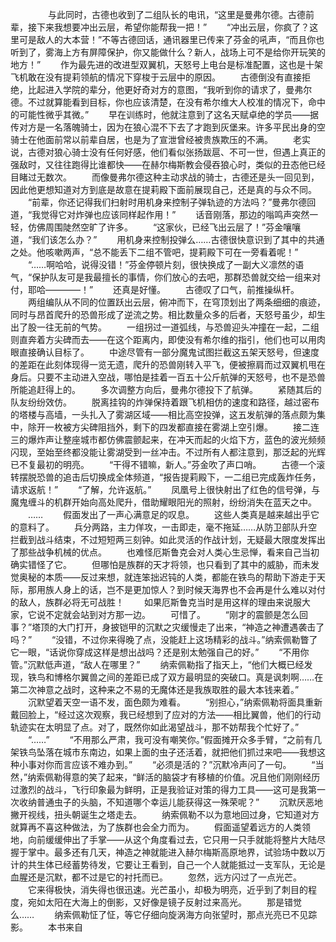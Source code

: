 　　
　　与此同时，古德也收到了二组队长的电讯，“这里是曼弗尔德。古德前辈，接下来我想要冲出云层，希望你能帮我一把！”
　　“冲出云层，你疯了？这里可是敌人的大本营！”不等古德回话，通讯器里已传来了芬金的吼声，“而且你也听到了，雾海上方有屏障保护，你又能做什么？新人，战场上可不是给你开玩笑的地方！”
　　作为最先进的改进型双翼机，天怒号上电台是标准配置，这也是十架飞机敢在没有提莉领航的情况下穿梭于云层中的原因。
　　古德倒没有直接拒绝，比起进入学院的辈分，他更好奇对方的意图，“我听到你的请求了，曼弗尔德。不过就算能看到目标，你也应该清楚，在没有希尔维大人校准的情况下，命中的可能性微乎其微。”
　　早在训练时，他就注意到了这名天赋卓绝的学员——据传对方是一名落魄骑士，因为在狼心混不下去了才跑到灰堡来。许多平民出身的空骑士在他面前常以前辈自居，也是为了宣泄曾经被贵族欺压的不满。
　　老实说，古德对狼心骑士没有任何好感，他们看似张扬跋扈、不可一世，但遇上真正的强敌时，又往往跑得比谁都快——在赫尔梅斯教会侵吞狼心时，类似的丑态他已经目睹过无数次。
　　而像曼弗尔德这种主动求战的骑士，古德还是头一回见到，因此他更想知道对方到底是故意在提莉殿下面前展现自己，还是真的与众不同。
　　“前辈，你还记得我们扫射时用机身来控制子弹轨迹的方法吗？”曼弗尔德回道，“我觉得它对炸弹也应该同样起作用！”
　　话音刚落，那边的嗡鸣声突然一轻，仿佛周围陡然空旷了许多。
　　“这家伙，已经飞出云层了！”芬金嚷嚷道，“我们该怎么办？”
　　用机身来控制投弹么……古德很快意识到了其中的共通之处。他咳嗽两声，“总不能丢下二组不管吧，提莉殿下可在一旁看着呢！”
　　“……啊哈哈，说得没错！”芬金停顿片刻，很快换成了一副大义凛然的语气，“保护队友可是我最擅长的事情，你们放心的去吧，那群恐兽就交给一组来对付，耶哈————！”
　　还真是好懂。
　　古德叹了口气，前推操纵杆。
　　两组编队从不同的位置跃出云层，俯冲而下，在穹顶划出了两条细细的痕迹，同时与昂首爬升的恐兽形成了逆流之势。相比数量众多的后者，天怒号虽少，却生出了股一往无前的气势。
　　一组拐过一道弧线，与恐兽迎头冲撞在一起，二组则直奔着方尖碑而去——在这个距离内，即使没有希尔维的指引，他们也可以用肉眼直接确认目标了。
　　中途尽管有一部分魔鬼试图拦截这五架天怒号，但速度的差距在此刻体现得一览无遗，爬升的恐兽刚转入平飞，便被擦肩而过双翼机甩在身后。只要不主动进入空战，哪怕是挂着一百五十公斤航弹的天怒号，也不是恐兽所能追赶得上的。
　　多次调整方向后，曼弗尔德投下了航弹。
　　紧随其后的队友纷纷效仿。
　　脱离挂钩的炸弹保持着跟飞机相仿的速度和路径，越过密布的塔楼与高墙，一头扎入了雾湖区域——相比高空投弹，这五发航弹的落点颇为集中，除开一枚被方尖碑阻挡外，剩下的四发都直接在雾湖上空引爆。
　　接二连三的爆炸声让整座城市都仿佛震颤起来，在冲天而起的火焰下方，蓝色的波光频频闪现，至始至终都没能让雾湖受到一丝冲击。不过所有人都注意到，那泛起的光辉已不复最初的明亮。
　　“干得不错嘛，新人。”芬金吹了声口哨。
　　古德一个滚转摆脱恐兽的追击后切换成全体频道，“报告提莉殿下，一二组已完成轰炸任务，请求返航！”
　　“了解，允许返航。”
　　凤凰号上很快射出了红色的信号弹，与魔鬼缠斗的机群开始向高处爬升，借助耀眼阳光的照射，纷纷消失在蓝天之中。
　　……
　　假面发出了一声心满意足的叹息。
　　这些人类真是越来越出乎它的意料了。
　　兵分两路，主力佯攻，一击即走，毫不拖延……从防卫部队升空拦截到战斗结束，不过短短两三刻钟。如此灵活的作战计划，无疑最大限度发挥出了那些战争机械的优点。
　　也难怪厄斯鲁克会对人类心生忌惮，看来自己当初确实错怪了它。
　　但哪怕是族群的天才将领，也只看到了其中的威胁，而未发觉奥秘的本质——反过来想，就连笨拙迟钝的人类，都能在铁鸟的帮助下游走于天际，那用族人身上的话，岂不是更加惊人？到时候天海界也不会再是什么难以对付的敌人，族群必将无可战胜！
　　如果厄斯鲁克当时是用这样的理由来说服大家，它说不定就会站到对方那一边。
　　可惜了。
　　“刚才的震颤是怎么回事？”塔顶的大门打开，身披铠甲的沉默之灾缓慢走了出来，“神造之神遭遇袭击了吗？”
　　“没错，不过你来得晚了点，没能赶上这场精彩的战斗。”纳索佩勒瞥了它一眼，“话说你穿成这样是想出战吗？还是别太勉强自己的好。”
　　“不用你管。”沉默低声道，“敌人在哪里？”
　　纳索佩勒指了指天上，“他们大概已经发现，铁鸟和博格尔翼兽之间的差距已成了双方最明显的突破口。真是讽刺啊……在第二次神意之战时，这种来之不易的无魔体还是我族取胜的最大本钱来着。”
　　沉默望着天空一语不发，面色颇为难看。
　　“别担心，”纳索佩勒将面具重新戴回脸上，“经过这次观察，我已经想到了应对的方法——相比翼兽，他们的行动轨迹实在太明显了点。对了，既然你如此渴望战斗，那不妨帮我个忙好了。”
　　“……”
　　“不用那么严肃，我可没有嘲笑你。”假面摊开众多手臂，“之前有几架铁鸟坠落在城市东南边，如果上面的虫子还活着，就把他们抓过来吧——我想这种小事对你而言应该不难办到。”
　　“必须是活的？”沉默冷声问了一句。
　　“当然，”纳索佩勒得意的笑了起来，“鲜活的脑袋才有移植的价值。况且他们刚刚经历过激烈的战斗，飞行印象最为鲜明，正是我验证对策的得力工具——这可是我第一次收纳普通虫子的头脑，不知道哪个幸运儿能获得这一殊荣呢？”
　　沉默厌恶地撇开视线，扭头朝诞生之塔走去。
　　纳索佩勒不以为意地回过身，它知道对方就算再不喜这种做法，为了族群也会全力而为。
　　假面遥望着远方的人类领地，向前缓缓伸出了手掌——从这个角度看过去，它只用一只手就能将整片大陆尽握于掌中。最多还有几天，神造之神就能进入赫尔梅斯高原地界，试验场中数以万计的共生体已经蓄势待发，它要让王看到，自己一个人就能抵过一支军队，无论是血腥还是沉默，都不过是它的衬托而已。
　　忽然，远方闪过了一点光芒。
　　它来得极快，消失得也很迅速。光芒虽小，却极为明亮，近乎到了刺目的程度，宛如太阳在大海上的倒影，又好像是镜子反射过来高光。
　　那是错觉么……
　　纳索佩勒怔了怔，等它仔细向旋涡海方向张望时，那点光亮已不见踪影。
　　本书来自